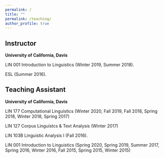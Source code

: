 ```yaml
---
permalink: /
title: ""
permalink: /teaching/
author_profile: true
---
```


Instructor
------

<b>University of California, Davis</b><br>

LIN 001 Introduction to Linguistics (Winter 2019, Summer 2018).

ESL (Summer 2016).


Teaching Assistant
------

<b>University of California, Davis</b><br>

LIN 177 Computational  Linguistics  (Winter  2020,  Fall  2019,  Fall  2018,  Spring  2018,  Winter  2018,  Spring 2017)

LIN 127 Corpus Linguistcs & Text Analysis (Winter 2017)

LIN 103B Linguistic Analysis I (Fall 2016).

LIN 001 Introduction to Linguistics (Spring 2020, Spring 2019, Summer 2017, Spring 2016, Winter 2016, Fall 2015, Spring 2015, Winter 2015)
